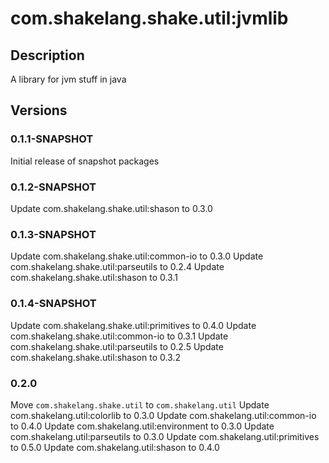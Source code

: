 # com.shakelang.shake.util:jvmlib
## Description
A library for jvm stuff in java
## Versions
### 0.1.1-SNAPSHOT
Initial release of snapshot packages
### 0.1.2-SNAPSHOT
Update com.shakelang.shake.util:shason to 0.3.0
### 0.1.3-SNAPSHOT
Update com.shakelang.shake.util:common-io to 0.3.0
Update com.shakelang.shake.util:parseutils to 0.2.4
Update com.shakelang.shake.util:shason to 0.3.1
### 0.1.4-SNAPSHOT
Update com.shakelang.shake.util:primitives to 0.4.0
Update com.shakelang.shake.util:common-io to 0.3.1
Update com.shakelang.shake.util:parseutils to 0.2.5
Update com.shakelang.shake.util:shason to 0.3.2
### 0.2.0
Move `com.shakelang.shake.util` to `com.shakelang.util`
Update com.shakelang.util:colorlib to 0.3.0
Update com.shakelang.util:common-io to 0.4.0
Update com.shakelang.util:environment to 0.3.0
Update com.shakelang.util:parseutils to 0.3.0
Update com.shakelang.util:primitives to 0.5.0
Update com.shakelang.util:shason to 0.4.0